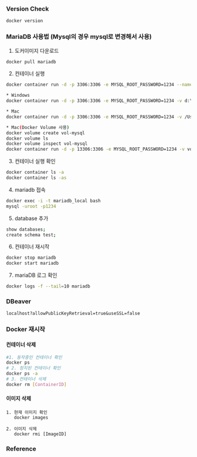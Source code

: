 ### Version Check

```
docker version
```

### MariaDB 사용법 (Mysql의 경우 mysql로 변경해서 사용)

1. 도커이미지 다운로드

```bash
docker pull mariadb
```

2. 컨테이너 실행

```bash
docker container run -d -p 3306:3306 -e MYSQL_ROOT_PASSWORD=1234 --name mariadb_local mariadb

* Windows
docker container run -d -p 3306:3306 -e MYSQL_ROOT_PASSWORD=1234 -v d:\docker\maria:/var/mariadb --restart=always --name mariadb_local mariadb

* Mac
docker container run -d -p 3306:3306 -e MYSQL_ROOT_PASSWORD=1234 -v /Users/Shared/data/mariadb:/var/lib/mariadb --restart=always --name mariadb_local mariadb

* Mac(Docker Volume 사용)
docker volume create vol-mysql
docker volume ls
docker volume inspect vol-mysql
docker container run -d -p 13306:3306 -e MYSQL_ROOT_PASSWORD=1234 -v vol-mysql:/var/lib/mysql --restart=always --name mysql_local mysql
```

3. 컨테이너 실행 확인

```bash
docker container ls -a
docker container ls -as
```

4. mariadb 접속

```bash
docker exec -i -t mariadb_local bash
mysql -uroot -p1234
```

5. database 추가

```bash
show databases;
create schema test;
```

6. 컨테이너 재시작

```bash
docker stop mariadb
docker start mariadb
```

7. mariaDB 로그 확인

```bash
docker logs -f --tail=10 mariadb
```

### DBeaver

```
localhost?allowPublicKeyRetrieval=true&useSSL=false
```

### Docker 재시작

#### 컨테이너 삭제

```bash
#1. 동작중인 컨테이너 확인
docker ps
# 2. 정지된 컨테이너 확인
docker ps -a
# 3. 컨테이너 삭제
docker rm [ContainerID]
```

#### 이미지 삭제

```
1. 현재 이미지 확인
   docker images

2. 이미지 삭제
   docker rmi [ImageID]
```

### Reference
